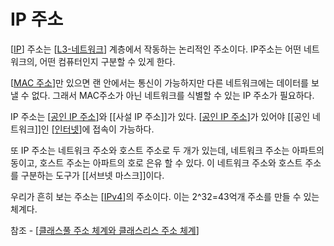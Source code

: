 # IP 주소

[[IP]] 주소는 [[L3-네트워크]] 계층에서 작동하는 논리적인 주소이다. IP주소는 어떤 네트워크의, 어떤 컴퓨터인지 구분할 수 있게 한다.

[[MAC 주소]]만 있으면 랜 안에서는 통신이 가능하지만 다른 네트워크에는 데이터를 보낼 수 없다. 그래서 MAC주소가 아닌 네트워크를 식별할 수 있는 IP 주소가 필요하다. 

IP 주소는 [[공인 IP 주소]]와 [[사설 IP 주소]]가 있다. [[공인 IP 주소]]가 있어야 [[공인 네트워크]]인 [[인터넷]]에 접속이 가능하다. 

또 IP 주소는 네트워크 주소와 호스트 주소로 두 개가 있는데, 네트워크 주소는 아파트의 동이고, 호스트 주소는 아파트의 호로 은유 할 수 있다. 이 네트워크 주소와 호스트 주소를 구분하는 도구가 [[서브넷 마스크]]이다.

우리가 흔히 보는 주소는 [[IPv4]]의 주소이다. 이는 2^32=43억개 주소를 만들 수 있는 체계다. 

참조 - [[클래스풀 주소 체계와 클래스리스 주소 체계]]

[//begin]: # "Autogenerated link references for markdown compatibility"
[IP]: IP.md "IP"
[L3-네트워크]: L3-네트워크.md "L3-네트워크"
[MAC 주소]: <MAC 주소.md> "MAC 주소"
[공인 IP 주소]: <공인 IP 주소.md> "공인 IP 주소"
[공인 IP 주소]: <공인 IP 주소.md> "공인 IP 주소"
[인터넷]: 인터넷.md "인터넷"
[IPv4]: IPv4.md "IPv4"
[클래스풀 주소 체계와 클래스리스 주소 체계]: <클래스풀 주소 체계와 클래스리스 주소 체계.md> "클래스풀 주소 체계와 클래스리스 주소 체계"
[//end]: # "Autogenerated link references"